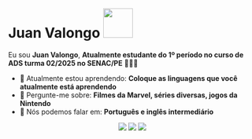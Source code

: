 # Juan Valongo <img src="https://media3.giphy.com/media/v1.Y2lkPTc5MGI3NjExNGl0c3o4MHVia3VibnR0eTRxb2IxZjM2cXQ0ZTk5aXJhMHM1YjlxcSZlcD12MV9naWZzX3NlYXJjaCZjdD1n/57ZvMMkuBIVMlU88Yh/200.webp" width="60px">

Eu sou <strong>Juan Valongo</strong>, <strong>Atualmente estudante do 1º período no curso de ADS turma 02/2025 no SENAC/PE</strong> 👨🏻‍💻 

- 🚀 Atualmente estou aprendendo: <strong>Coloque as linguagens que você atualmente está aprendendo</strong> 
- 💬 Pergunte-me sobre: <strong>Filmes da Marvel, séries diversas, jogos da Nintendo</strong>
- 📣 Nós podemos falar em: <strong>Português e inglês intermediário</strong>

<div align="center">

  <a href="#" alt="Gmail">
    <img src="https://img.shields.io/badge/-Gmail-FF0000?style=flat-square&labelColor=FF0000&logo=gmail&logoColor=white&link=LINK-DO-SEU-EMAIL"/></a>

  <a href="#" alt="Linkedin">
    <img src="https://img.shields.io/badge/-Linkedin-0e76a8?style=flat-square&logo=Linkedin&logoColor=white&link=LINK-DO-SEU-LINKEDIN" /></a>

  <a href="#" alt="Instagram">
    <img src="https://img.shields.io/badge/-Instagram-DF0174?style=flat-square&labelColor=DF0174&logo=instagram&logoColor=white&link=https://www.instagram.com/juanvalongo?igsh=MXJhMzk3NGswbmN4MQ=="/></a>

</div>
